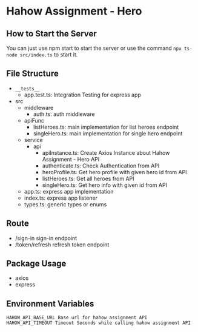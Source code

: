 # Hahow Assignment - Hero

## How to Start the Server

You can just use npm start to start the server or use the command `npx ts-node src/index.ts` to start it.

## File Structure

- `__tests__`
  - app.test.ts: Integration Testing for express app
- src
  - middleware
    - auth.ts: auth middleware
  - apiFunc
    - listHeroes.ts: main implementation for list heroes endpoint
    - singleHero.ts: main implementation for single hero endpoint
  - service
    - api
      - apiInstance.ts: Create Axios Instance about Hahow Assignment - Hero API
      - authenticate.ts: Check Authentication from API
      - heroProfile.ts: Get hero profile with given hero id from API
      - listHeroes.ts: Get all heroes from API
      - singleHero.ts: Get hero info with given id from API
  - app.ts: express app implementation
  - index.ts: express app listener
  - types.ts: generic types or enums

## Route

- /sign-in sign-in endpoint
- /token/refresh refresh token endpoint

## Package Usage

- axios
- express

## Environment Variables

```
HAHOW_API_BASE_URL Base url for hahow assignment API
HAHOW_API_TIMEOUT Timeout Seconds while calling hahow assignment API
```
